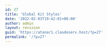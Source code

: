```yaml
---
id: 27
title: 'Global Kit Styles'
date: '2022-02-03T19:42:01+00:00'
author: admin
layout: revision
guid: 'https://atanar1.claudeserv.host/?p=27'
permalink: '/?p=27'
---
```


